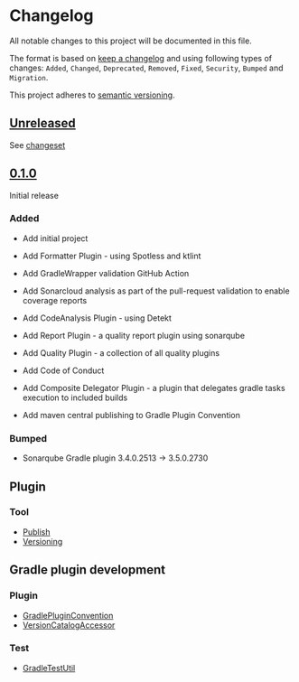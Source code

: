 # Changelog

All notable changes to this project will be documented in this file.

The format is based on [keep a changelog](http://keepachangelog.com/en/1.0.0/) and using following
types of changes: `Added`, `Changed`, `Deprecated`, `Removed`, `Fixed`, `Security`, `Bumped` and `Migration`.

This project adheres to [semantic versioning](http://semver.org/spec/v2.0.0.html).

## [Unreleased](https://github.com/bitfunk/gradle-plugins/releases/latest)

See [changeset](https://github.com/bitfunk/gradle-plugins/compare/v0.1.0...main)

## [0.1.0](https://github.com/bitfunk/gradle-plugins/releases/tag/v0.1.0)

Initial release

### Added

- Add initial project
- Add Formatter Plugin - using Spotless and ktlint
- Add GradleWrapper validation GitHub Action
- Add Sonarcloud analysis as part of the pull-request validation to enable coverage reports
- Add CodeAnalysis Plugin - using Detekt
- Add Report Plugin - a quality report plugin using sonarqube
- Add Quality Plugin - a collection of all quality plugins
- Add Code of Conduct

- Add Composite Delegator Plugin - a plugin that delegates gradle tasks execution to included builds
- Add maven central publishing to Gradle Plugin Convention

### Bumped

- Sonarqube Gradle plugin 3.4.0.2513 -> 3.5.0.2730

## Plugin

### Tool

- [Publish](plugins/tool/publish/CHANGELOG.md)
- [Versioning](plugins/tool/versioning/CHANGELOG.md)

## Gradle plugin development

### Plugin

- [GradlePluginConvention](plugin-development/gradle-plugin-convention/CHANGELOG.md)
- [VersionCatalogAccessor](./plugin-development/version-catalog-accessor/CHANGELOG.md)

### Test

- [GradleTestUtil](plugin-development/gradle-test-util/CHANGELOG.md)
